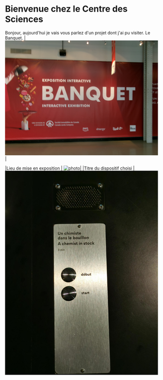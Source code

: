  # Bienvenue chez le Centre des Sciences 
 Bonjour, aujourd'hui je vais vous parlez d'un projet dont j'ai pu visiter. Le Banquet. |![photo](Medias/le_banquet.JPG)|

|Lieu de mise en exposition | ![photo](Medias/entrée_01.png)|
|Titre du dispositif choisi | ![photo](Medias/bouillon_titre.jfif)
